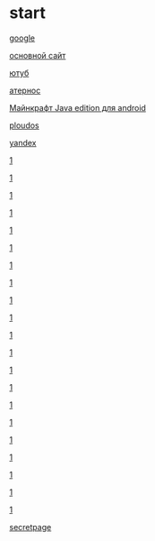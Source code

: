 # start


[google](https://google.com)


[основной сайт](https://kotetop8414.github.io)



[ютуб](https://youtube.com)


[атернос](https://aternos.org)


[Майнкрафт Java edition для android](https://modscraft.net/other/6395-download-minecraft-java-for-android.html)



[ploudos](https://ploudos.com/en/)


[yandex](https://yandex.ru/)

[1]()



[1]()





[1]()



[1]()




[1]()




[1]()




[1]()




[1]()




[1]()




[1]()





[1]()





[1]()




[1]()





[1]()





[1]()





[1]()





[1]()





[1]()





[1]()




[1]()






[1]()








[secretpage](https://kotetop8414.github.io/secretpage)
